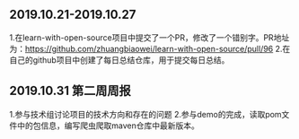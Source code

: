 ## 2019.10.21-2019.10.27
1.在learn-with-open-source项目中提交了一个PR，修改了一个错别字。PR地址为：https://github.com/zhuangbiaowei/learn-with-open-source/pull/96
2.在自己的github项目中创建了每日总结仓库，用于提交每日总结。
 
## 2019.10.31 第二周周报
1.参与技术组讨论项目的技术方向和存在的问题
2.参与demo的完成，读取pom文件中的包信息，编写爬虫爬取maven仓库中最新版本。